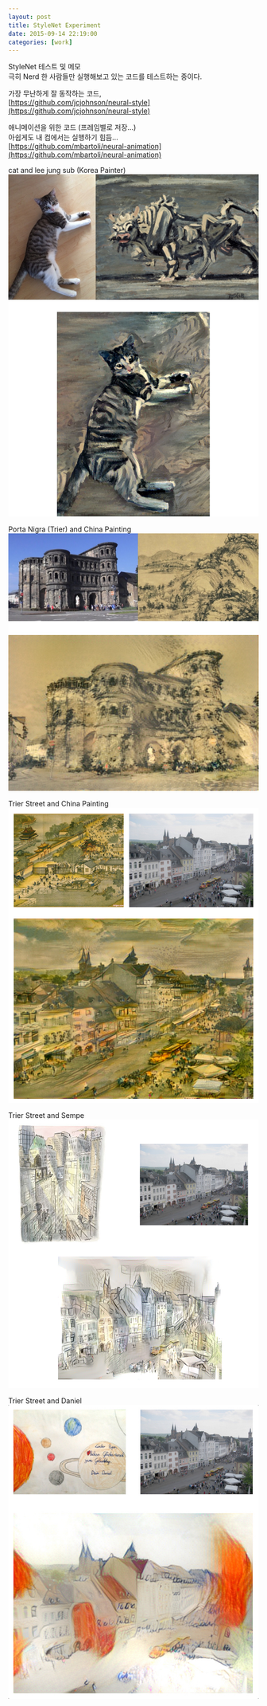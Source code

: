 ```yaml
---
layout: post
title: StyleNet Experiment
date: 2015-09-14 22:19:00
categories: [work]
---
```

StyleNet 테스트 및 메모    
극히 Nerd 한 사람들만 실행해보고 있는 코드를 테스트하는 중이다.

가장 무난하게 잘 동작하는 코드,    
[https://github.com/jcjohnson/neural-style](https://github.com/jcjohnson/neural-style)

애니메이션을 위한 코드 (프레임별로 저장...)    
아쉽게도 내 컴에서는 실행하기 힘듬...    
[https://github.com/mbartoli/neural-animation](https://github.com/mbartoli/neural-animation)


cat and lee jung sub (Korea Painter)
![/assets/images/stylenet_cat_lee.jpg](/assets/images/stylenet_cat_lee.jpg)    

Porta Nigra (Trier) and China Painting
![/assets/images/stylenet_porta_china.jpg](/assets/images/stylenet_porta_china.jpg)

Trier Street and China Painting
![/assets/images/stylenet_china_trier.jpg](/assets/images/stylenet_china_trier.jpg)

Trier Street and Sempe
![/assets/images/stylenet_sempe_trier.jpg](/assets/images/stylenet_sempe_trier.jpg)

Trier Street and Daniel
![/assets/images/stylenet_daniel_trier.jpg](/assets/images/stylenet_daniel_trier.jpg)